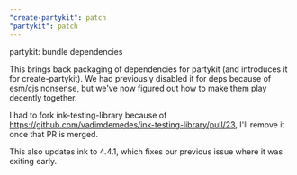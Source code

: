 ```yaml
---
"create-partykit": patch
"partykit": patch
---
```


partykit: bundle dependencies

This brings back packaging of dependencies for partykit (and introduces it for create-partykit). We had previously disabled it for deps because of esm/cjs nonsense, but we've now figured out how to make them play decently together.

I had to fork ink-testing-library because of https://github.com/vadimdemedes/ink-testing-library/pull/23, I'll remove it once that PR is merged.

This also updates ink to 4.4.1, which fixes our previous issue where it was exiting early.
